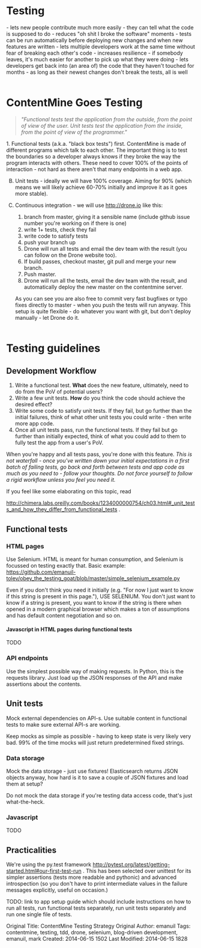 <!-- for clearer nester list appearance -->
<style>
.lower_roman+ol, .lower_roman+ul {list-style-type: lower-roman;}
.upper_roman+ol, .upper_roman+ul {list-style-type: upper-roman;}
.lower_alpha+ol, .lower_alpha+ul {list-style-type: lower-alpha;}
.upper_alpha+ol, .upper_alpha+ul {list-style-type: upper-alpha;}
.lower_greek+ol, .lower_greek+ul {list-style-type: lower-greek;}
.lower_latin+ol, .lower_latin+ul {list-style-type: lower-latin;}
.upper_latin+ol, .upper_latin+ul {list-style-type: upper-latin;}
.none+ol, .none+ul {list-style-type:none;}
.disc+ol, .disc+ul {list-style-type:disc;}
.circle+ol, .circle+ul {list-style-type:circle;}
.square+ol, .square+ul {list-style-type:square;}
.decimal+ol, .decimal+ul {list-style-type:decimal;}
.decimal_leading_zero+ol, .decimal_leading_zero+ul {list-style-type:decimal-leading-zero;}
</style>

<style>
h1 {margin-top: 2em;}
h1:first-child {margin-top: 0;}
h2 {margin-top: 1.5em;}
</style>

<h1 style="margin-top:0;">Testing</h1>
- lets new people contribute much more easily - they can tell what the code is supposed to do
- reduces "oh shit I broke the software" moments - tests can be run automatically before deploying new changes and when new features are written
- lets multiple developers work at the same time without fear of breaking each other's code
- increases resilience - if somebody leaves, it's much easier for another to pick up what they were doing
- lets developers get back into (an area of) the code that they haven't touched for months - as long as their newest changes don't break the tests, all is well

# ContentMine Goes Testing

> *"Functional tests test the application from the outside, from the point of view of the user. Unit tests test the application from the inside, from the point of view of the programmer."*

<div class="upper_alpha"></div><!-- classes defined at top of page body -->
1. Functional tests (a.k.a. "black box tests") first. ContentMine is made of different programs which talk to each other. The important thing is to test the boundaries so a developer always knows if they broke the way the program interacts with others. These need to cover 100% of the points of interaction - not hard as there aren't that many endpoints in a web app.

2. Unit tests - ideally we will have 100% coverage. Aiming for 90% (which means we will likely achieve 60-70% initially and improve it as it goes more stable).

3. Continuous integration - we will use <http://drone.io> like this:
    1. branch from master, giving it a sensible name (include github issue number you're working on if there is one)
    2. write 1+ tests, check they fail
    3. write code to satisfy tests
    4. push your branch up
    5. Drone will run all tests and email the dev team with the result (you can follow on the Drone website too).
    6. If build passes, checkout master, git pull and merge your new branch.
    7. Push master.
    8. Drone will run all the tests, email the dev team with the result, and automatically deploy the new master on the contentmine server.
    
    As you can see you are also free to commit very fast bugfixes or typo fixes directly to master - when you push the tests will run anyway.
    This setup is quite flexible - do whatever you want with git, but don't deploy manually - let Drone do it.
    
# Testing guidelines

## Development Workflow

1. Write a functional test. **What** does the new feature, ultimately, need to do from the PoV of potential users?
2. Write a few unit tests. **How** do you think the code should achieve the desired effect?
3. Write some code to satisfy unit tests. If they fail, but go further than the initial failures, think of what other unit tests you could write - then write more app code.
4. Once all unit tests pass, run the functional tests. If they fail but go further than initially expected, think of what you could add to them to fully test the app from a user's PoV.

When you're happy and all tests pass, you're done with this feature. *This is not waterfall - once you've written down your initial expectations in a first batch of failing tests, go back and forth between tests and app code as much as you need to - follow your thoughts. Do not force yourself to follow a rigid workflow unless you feel you need it.*

If you feel like some elaborating on this topic, read

<http://chimera.labs.oreilly.com/books/1234000000754/ch03.html#_unit_tests_and_how_they_differ_from_functional_tests> .

## Functional tests

### HTML pages
Use Selenium. HTML is meant for human consumption, and Selenium is focussed on testing exactly that. Basic example: <https://github.com/emanuil-tolev/obey_the_testing_goat/blob/master/simple_selenium_example.py>

Even if you don't think you need it initially (e.g. "For now I just want to know if this string is present in this page."), USE SELENIUM. You don't just want to know if a string is present, you want to know if the string is there when opened in a modern graphical browser which makes a ton of assumptions and has default content negotiation and so on.

#### Javascript in HTML pages during functional tests
TODO

### API endpoints
Use the simplest possible way of making requests. In Python, this is the requests library. Just load up the JSON responses of the API and make assertions about the contents.

## Unit tests

Mock external dependencies on API-s. Use suitable content in functional tests to make sure external API-s are working.

Keep mocks as simple as possible - having to keep state is very likely very bad. 99% of the time mocks will just return predetermined fixed strings.

### Data storage
Mock the data storage - just use fixtures! Elasticsearch returns JSON objects anyway, how hard is it to save a couple of JSON fixtures and load them at setup?

Do not mock the data storage if you're testing data access code, that's just what-the-heck.

### Javascript
TODO

## Practicalities

We're using the py.test framework <http://pytest.org/latest/getting-started.html#our-first-test-run> . This has been selected over unittest for its simpler assertions (tests more readable and pythonic) and advanced introspection (so you don't have to print intermediate values in the failure messages explicitly, useful on occasion.)

TODO: link to app setup guide which should include instructions on how to run all tests, run functional tests separately, run unit tests separately and run one single file of tests.



Original Title: ContentMine Testing Strategy
Original Author: emanuil
Tags: contentmine, testing, tdd, drone, selenium, blog-driven development, emanuil, mark
Created: 2014-06-15 1502
Last Modified: 2014-06-15 1828
